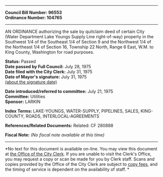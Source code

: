 * * * * *  
  
**Council Bill Number: [](#h0)[](#h2)96553**   
**Ordinance Number: 104765**  
  
* * * * *  
  
AN ORDINANCE authorizing the sale by quitclaim deed of certain City (Water Department Lake Youngs Supply Line right-of-way) property in the Southwest 1/4 of the Southeast 1/4 of Section 9 and the Northwest 1/4 of the Northeast 1/4 of Section 16, Township 22 North, Range 6 East, W.M. to King County, Washington for road purposes.  
  
**Status:** Passed   
**Date passed by Full Council:** July 28, 1975   
**Date filed with the City Clerk:** July 31, 1975   
**Date of Mayor's signature:** July 31, 1975   
[(about the signature date)](/~public/approvaldate.htm)   
  
  
**Date introduced/referred to committee:** July 21, 1975   
**Committee:** Utilities   
**Sponsor:** LARKIN   
  
**Index Terms:** LAKE-YOUNGS, WATER-SUPPLY, PIPELINES, SALES, KING-COUNTY, ROADS, INTERLOCAL-AGREEMENTS  
  
**References/Related Documents:** Related: CF 280888  
  
**Fiscal Note:** *(No fiscal note available at this time)*  
  
* * * * *  
  
*No text for this document is available on-line. You may view this document at [the Office of the City Clerk](http://www.seattle.gov/leg/clerk/contactUs.htm). If you are unable to visit the Clerk's Office, you may request a copy or scan be made for you by Clerk staff. Scans and copies provided by the Office of the City Clerk are subject to [copy fees](http://clerk.seattle.gov/~public/clerkfees.htm), and the timing of service is dependent on the availability of staff. *  
  
  
